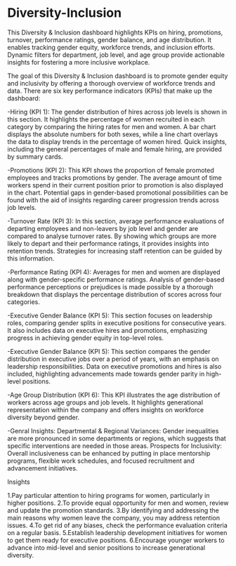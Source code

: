 # Diversity-Inclusion
This Diversity &amp; Inclusion dashboard highlights KPIs on hiring, promotions, turnover, performance ratings, gender balance, and age distribution. It enables tracking gender equity, workforce trends, and inclusion efforts. Dynamic filters for department, job level, and age group provide actionable insights for fostering a more inclusive workplace.

The goal of this Diversity & Inclusion dashboard is to promote gender equity and inclusivity by offering a thorough overview of workforce trends and data. There are six key performance indicators (KPIs) that make up the dashboard:

-Hiring (KPI 1): The gender distribution of hires across job levels is shown in this section. It highlights the percentage of women recruited in each category by comparing the hiring rates for men and women. A bar chart displays the absolute numbers for both sexes, while a line chart overlays the data to display trends in the percentage of women hired. Quick insights, including the general percentages of male and female hiring, are provided by summary cards.

-Promotions (KPI 2): This KPI shows the proportion of female promoted employees and tracks promotions by gender. The average amount of time workers spend in their current position prior to promotion is also displayed in the chart. Potential gaps in gender-based promotional possibilities can be found with the aid of insights regarding career progression trends across job levels.

-Turnover Rate (KPI 3): In this section, average performance evaluations of departing employees and non-leavers by job level and gender are compared to analyse turnover rates. By showing which groups are more likely to depart and their performance ratings, it provides insights into retention trends. Strategies for increasing staff retention can be guided by this information.

-Performance Rating (KPI 4): Averages for men and women are displayed along with gender-specific performance ratings. Analysis of gender-based performance perceptions or prejudices is made possible by a thorough breakdown that displays the percentage distribution of scores across four categories.

-Executive Gender Balance (KPI 5):
This section focuses on leadership roles, comparing gender splits in executive positions for consecutive years. It also includes data on executive hires and promotions, emphasizing progress in achieving gender equity in top-level roles.

-Executive Gender Balance (KPI 5): This section compares the gender distribution in executive jobs over a period of years, with an emphasis on leadership responsibilities. Data on executive promotions and hires is also included, highlighting advancements made towards gender parity in high-level positions.

-Age Group Distribution (KPI 6): This KPI illustrates the age distribution of workers across age groups and job levels. It highlights generational representation within the company and offers insights on workforce diversity beyond gender.

-Genral Insights:
Departmental & Regional Variances: Gender inequalities are more pronounced in some departments or regions, which suggests that specific interventions are needed in those areas.
Prospects for Inclusivity: Overall inclusiveness can be enhanced by putting in place mentorship programs, flexible work schedules, and focused recruitment and advancement initiatives.

Insights 

1.Pay particular attention to hiring programs for women, particularly in higher positions.
2.To provide equal opportunity for men and women, review and update the promotion standards.
3.By identifying and addressing the main reasons why women leave the company, you may address retention issues.
4.To get rid of any biases, check the performance evaluation criteria on a regular basis.
5.Establish leadership development initiatives for women to get them ready for executive positions.
6.Encourage younger workers to advance into mid-level and senior positions to increase generational diversity.
